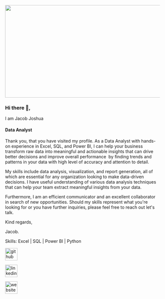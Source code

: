 <img src="https://images.pexels.com/photos/577210/pexels-photo-577210.jpeg?auto=compress&cs=tinysrgb&w=1260&h=750&dpr=1" width="700" height="300">

### Hi there 👋,
I am Jacob Joshua
#### Data Analyst

Thank you, that you have visited my profile. As a Data Analyst with hands-on experience in Excel, SQL, and Power BI, I can help your business transform raw data into meaningful and actionable insights that can drive better decisions and improve overall performance  by finding trends and patterns in your data with high level of accuracy and attention to detail.​

My skills include data analysis, visualization, and report generation, all of which are essential for any organization looking to make data-driven decisions. I have useful understanding of various data analysis techniques that can help your team extract meaningful insights from your data.

​Furthermore, I am an efficient communicator and an excellent collaborator in search of new opportunities.
Should my skills represent what you're looking for or you have further inquiries, please feel free to reach out let's talk.

Kind regards,

Jacob.

Skills: Excel | SQL | Power BI | Python

[<img src='https://cdn.jsdelivr.net/npm/simple-icons@3.0.1/icons/github.svg' alt='github' height='40'>](https://github.com/https://github.com/jakejosh6751/jakejosh6751)

[<img src='https://cdn.jsdelivr.net/npm/simple-icons@3.0.1/icons/linkedin.svg' alt='linkedin' height='40'>](https://www.linkedin.com/in/https://www.linkedin.com/in/jacobjoshua675//)  

[<img src='https://cdn.jsdelivr.net/npm/simple-icons@3.0.1/icons/icloud.svg' alt='website' height='40'>](https://jacobjoshua675.wixsite.com/my-site)  

